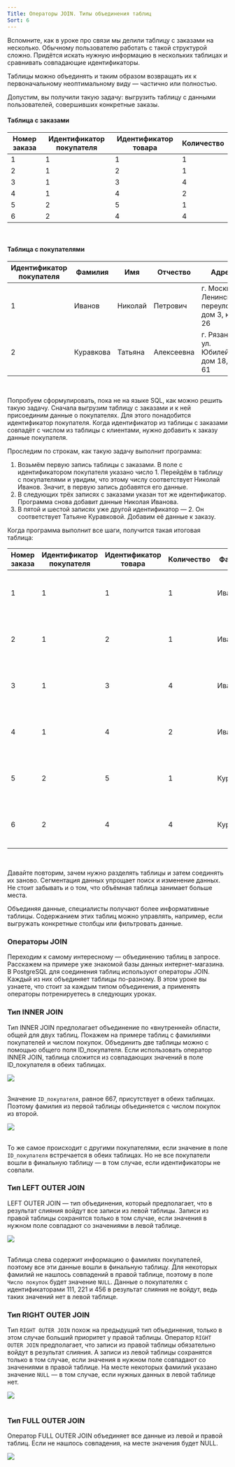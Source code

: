```yaml
---
Title: Операторы JOIN. Типы объединения таблиц
Sort: 6
---
```


Вспомните, как в уроке про связи мы делили таблицу с заказами на несколько. Обычному пользователю работать с такой структурой сложно. Придётся искать нужную информацию в нескольких таблицах и сравнивать совпадающие идентификаторы. 

Таблицы можно объединять и таким образом возвращать их к первоначальному неоптимальному виду — частично или полностью.

Допустим, вы получили такую задачу: выгрузить таблицу с данными пользователей, совершивших конкретные заказы.

#### Таблица с заказами

Номер заказа|	Идентификатор покупателя|	Идентификатор товара|	Количество
--|--|--|--
1|	1|	1|	1
2|	1|	2|	1
3|	1|	3|	4
4|	1|	4|	2
5|	2|	5|	1
6|	2|	4|	4
<br>

#### Таблица с покупателями

Идентификатор покупателя|	Фамилия|	Имя|	Отчество|	Адрес|	Телефон
--|--|--|--|--|--
1|	Иванов|	Николай|	Петрович|	г. Москва, Ленинский переулок, дом 3, кв. 26|	654-42-18
2|	Куравкова|	Татьяна|	Алексеевна|	г. Рязань, ул. Юбилейная, дом 18, кв. 61|	805-66-88
<br>

Попробуем сформулировать, пока не на языке SQL, как можно решить такую задачу. Сначала выгрузим таблицу с заказами и к ней присоединим данные о покупателях. Для этого понадобится идентификатор покупателя. Когда идентификатор из таблицы с заказами совпадёт с числом из таблицы с клиентами, нужно добавить к заказу данные покупателя.

Проследим по строкам, как такую задачу выполнит программа:
1. Возьмём первую запись таблицы с заказами. В поле с идентификатором покупателя указано число 1. Перейдём в таблицу с покупателями и увидим, что этому числу соответствует Николай Иванов. Значит, в первую запись добавятся его данные.
1. В следующих трёх записях с заказами указан тот же идентификатор. Программа снова добавит данные Николая Иванова.
1. В пятой и шестой записях уже другой идентификатор — 2. Он соответствует Татьяне Куравковой. Добавим её данные к заказу.

Когда программа выполнит все шаги, получится такая итоговая таблица:

Номер заказа|	Идентификатор покупателя|	Идентификатор товара|	Количество|	Фамилия|	Имя|	Отчество|	Адрес|	Телефон
--|--|--|--|--|--|--|--|--
1|	1|	1|	1|	Иванов|	Николай|	Петрович|	г. Москва, Ленинский переулок, дом 3, кв. 26|	654-42-18
2|	1|	2|	1|	Иванов|	Николай|	Петрович|	г. Москва, Ленинский переулок, дом 3, кв. 26|	654-42-18
3|	1|	3|	4|	Иванов|	Николай|	Петрович|	г. Москва, Ленинский переулок, дом 3, кв. 26|	654-42-18
4|	1|	4|	2|	Иванов|	Николай|	Петрович|	г. Москва, Ленинский переулок, дом 3, кв. 26|	654-42-18
5|	2|	5|	1|	Куравкова|	Татьяна|	Алексеевна|	г. Рязань, ул. Юбилейная, дом 18, кв. 61|	805-66-88
6|	2|	4|	4|	Куравкова|	Татьяна|	Алексеевна|	г. Рязань, ул. Юбилейная, дом 18, кв. 61|	805-66-88
<br>

Давайте повторим, зачем нужно разделять таблицы и затем соединять их заново. Сегментация данных упрощает поиск и изменение данных. Не стоит забывать и о том, что объёмная таблица занимает больше места.

Объединяя данные, специалисты получают более информативные таблицы. Содержанием этих таблиц можно управлять, например, если выгружать конкретные столбцы или фильтровать данные. 

### Операторы JOIN

Переходим к самому интересному — объединению таблиц в запросе. Расскажем на примере уже знакомой базы данных интернет-магазина. 
В PostgreSQL для соединения таблиц используют операторы JOIN. Каждый из них объединяет таблицы по-разному. В этом уроке вы узнаете, что стоит за каждым типом объединения, а применять операторы потренируетесь в следующих уроках.

### Тип INNER JOIN

Тип INNER JOIN предполагает объединение по «внутренней» области, общей для двух таблиц. Покажем на примере таблиц с фамилиями покупателей и числом покупок. Объединить две таблицы можно с помощью общего поля ID_покупателя. Если использовать оператор INNER JOIN, таблица сложится из совпадающих значений в поле ID_покупателя в обеих таблицах.

<img src="%base_url%/images/1_border2880_1627651612.png"/>
<br><br>

Значение `ID_покупателя`, равное 667, присутствует в обеих таблицах. Поэтому фамилия из первой таблицы объединяется с числом покупок из второй.

<img src="%base_url%/images/2_border2880_1627651642.png"/>
<br><br>

То же самое происходит с другими покупателями, если значение в поле `ID_покупателя` встречается в обеих таблицах. Но не все покупатели вошли в финальную таблицу — в том случае, если идентификаторы не совпали.

### Тип LEFT OUTER JOIN

LEFT OUTER JOIN — тип объединения, который предполагает, что в результат слияния войдут все записи из левой таблицы. Записи из правой таблицы сохранятся только в том случае, если значения в нужном поле совпадают со значениями в левой таблице.

<img src="%base_url%/images/3_border2880_1627651666.png"/>
<br><br>

Таблица слева содержит информацию о фамилиях покупателей, поэтому все эти данные вошли в финальную таблицу. Для некоторых фамилий не нашлось совпадений в правой таблице, поэтому в поле `Число покупок` будет значение `NULL`. Данные о покупателях с идентификаторами 111, 221 и 456 в результат слияния не войдут, ведь таких значений нет в левой таблице. 

### Тип RIGHT OUTER JOIN

Тип `RIGHT OUTER JOIN` похож на предыдущий тип объединения, только в этом случае больший приоритет у правой таблицы. Оператор `RIGHT OUTER JOIN` предполагает, что записи из правой таблицы обязательно войдут в результат слияния. А записи из левой таблицы сохранятся только в том случае, если значения в нужном поле совпадают со значениями в правой таблице. На месте некоторых фамилий указано значение `NULL` — в том случае, если нужных данных в левой таблице нет.

<img src="%base_url%/images/4_border2880_1627651693.png"/>
<br><br>

### Тип FULL OUTER JOIN

Оператор FULL OUTER JOIN объединяет все данные из левой и правой таблиц. Если не нашлось совпадения, на месте значения будет NULL.

<img src="%base_url%/images/5_border2880_1627651723.png"/>
<br><br>

